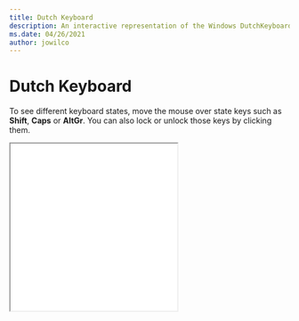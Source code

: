 ```yaml
---
title: Dutch Keyboard
description: An interactive representation of the Windows DutchKeyboard. To see different keyboard states, click or move the mouse over the state keys.
ms.date: 04/26/2021
author: jowilco
---
```


# Dutch Keyboard

To see different keyboard states, move the mouse over state keys such as **Shift**, **Caps** or **AltGr**. You can also lock or unlock those keys by clicking them.

<iframe src="kbdne.html" height="300"></iframe>
